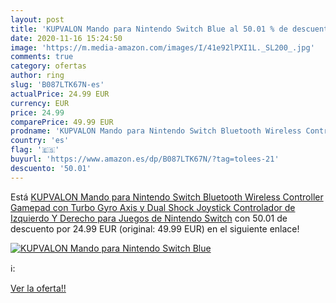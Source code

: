 ```yaml
---
layout: post
title: 'KUPVALON Mando para Nintendo Switch Blue al 50.01 % de descuento'
date: 2020-11-16 15:24:50
image: 'https://m.media-amazon.com/images/I/41e92lPXI1L._SL200_.jpg'
comments: true
category: ofertas
author: ring
slug: 'B087LTK67N-es'
actualPrice: 24.99 EUR
currency: EUR
price: 24.99
comparePrice: 49.99 EUR
prodname: 'KUPVALON Mando para Nintendo Switch Bluetooth Wireless Controller Gamepad con Turbo Gyro Axis y Dual Shock Joystick Controlador de Izquierdo Y Derecho para Juegos de Nintendo Switch'
country: 'es'
flag: '🇪🇸'
buyurl: 'https://www.amazon.es/dp/B087LTK67N/?tag=tolees-21'
descuento: '50.01'
---
```


Está [KUPVALON Mando para Nintendo Switch Bluetooth Wireless Controller Gamepad con Turbo Gyro Axis y Dual Shock Joystick Controlador de Izquierdo Y Derecho para Juegos de Nintendo Switch](https://www.amazon.es/dp/B087LTK67N/?tag=tolees-21) con 50.01 de descuento por 24.99 EUR (original: 49.99 EUR) en el siguiente enlace!

[![KUPVALON Mando para Nintendo Switch Blue](https://m.media-amazon.com/images/I/41e92lPXI1L._SL200_.jpg)](https://www.amazon.es/dp/B087LTK67N/?tag=tolees-21)

ℹ️:


[Ver la oferta!!](https://www.amazon.es/dp/B087LTK67N/?tag=tolees-21)

